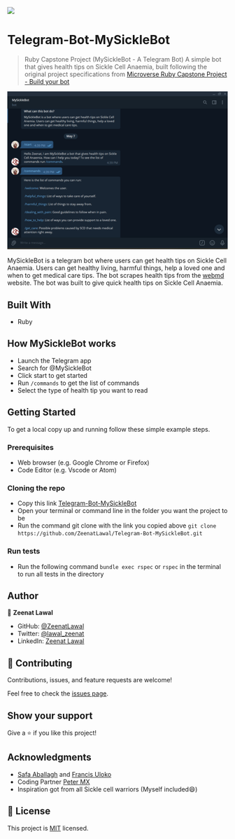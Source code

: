 ![](https://img.shields.io/badge/Microverse-blueviolet)

# Telegram-Bot-MySickleBot

> Ruby Capstone Project (MySickleBot - A Telegram Bot)
 A simple bot that gives health tips on Sickle Cell Anaemia, built following the original project specifications from [Microverse Ruby Capstone Project - Build your bot](https://www.notion.so/Build-your-own-bot-ebd0d7ac5da240e5987720bdc83f38fa)

![screenshot](Screenshot.png)

MySickleBot is a telegram bot where users can get health tips on Sickle Cell Anaemia. Users can get healthy living, harmful things, help a loved one and when to get medical care tips. The bot scrapes health tips from the [webmd](https://www.webmd.com/a-to-z-guides/living-with-sickle-cell) website. The bot was built to give quick health tips on Sickle Cell Anaemia.

## Built With

- Ruby

## How MySickleBot works

- Launch the Telegram app
- Search for @MySickleBot
- Click start to get started
- Run `/commands` to get the list of commands
- Select the type of health tip you want to read


## Getting Started

To get a local copy up and running follow these simple example steps.

### Prerequisites

- Web browser (e.g. Google Chrome or Firefox)
- Code Editor (e.g. Vscode or Atom)

### Cloning the repo

- Copy this link [Telegram-Bot-MySickleBot](https://github.com/ZeenatLawal/Telegram-Bot-MySickleBot.git)
- Open your terminal or command line in the folder you want the project to be
- Run the command git clone with the link you copied above `git clone https://github.com/ZeenatLawal/Telegram-Bot-MySickleBot.git`

### Run tests

- Run the following command `bundle exec rspec` or `rspec` in the terminal to run all tests in the directory


## Author

👤 **Zeenat Lawal**

- GitHub: [@ZeenatLawal](https://github.com/ZeenatLawal)
- Twitter: [@lawal_zeenat](https://twitter.com/lawal_zeenat)
- LinkedIn: [Zeenat Lawal](https://www.linkedin.com/in/zeenatlawal/)

## 🤝 Contributing

Contributions, issues, and feature requests are welcome!

Feel free to check the [issues page](https://github.com/ZeenatLawal/Telegram-Bot-MySickleBot/issues/).

## Show your support

Give a ⭐️ if you like this project!

## Acknowledgments

- [Safa Aballagh](https://github.com/safafa) and [Francis Uloko](https://github.com/francisuloko)
- Coding Partner [Peter MX](https://github.com/blakbox23)
- Inspiration got from all Sickle cell warriors (Myself included:smile:)

## 📝 License

This project is [MIT](https://github.com/git/git-scm.com/blob/main/MIT-LICENSE.txt) licensed.